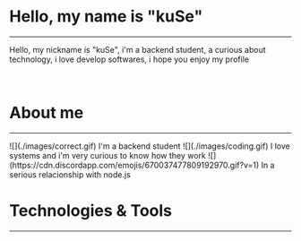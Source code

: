 # Hello, my name is "kuSe"
<hr>
<p>Hello, my nickname is "kuSe", i'm a backend student, a curious about technology, i love develop softwares, i hope you enjoy my profile</p>

<br>

# About me
<hr>
![](./images/correct.gif) I'm a backend student
![](./images/coding.gif) I love systems and i'm very curious to know how they work
![](https://cdn.discordapp.com/emojis/670037477809192970.gif?v=1) In a serious relacionship with node.js

<br>

# Technologies & Tools
<hr>
